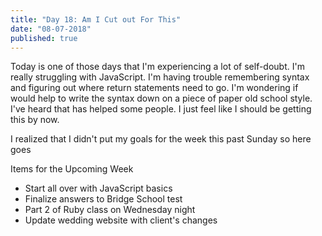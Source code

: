 ```yaml
---
title: "Day 18: Am I Cut out For This"
date: "08-07-2018"
published: true
---
```

Today is one of those days that I'm experiencing a lot of self-doubt. I'm really struggling with JavaScript. I'm having trouble remembering syntax and figuring out where return statements need to go. I'm wondering if would help to write the syntax down on a piece of paper old school style. I've heard that has helped some people. I just feel like I should be getting this by now.

I realized that I didn't put my goals for the week this past Sunday so here goes

Items for the Upcoming Week
* Start all over with JavaScript basics
* Finalize answers to Bridge School test
* Part 2 of Ruby class on Wednesday night
* Update wedding website with client's changes
